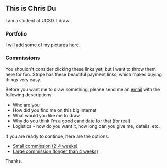 ## This is Chris Du

I am a student at UCSD. I draw. 


### Portfolio

I will add some of my pictures here.


### Commissions

You shouldn't consider clicking these links yet, but I want to throw them here for fun. Stripe has these beautiful payment links, which makes buying things very easy.

Before you want me to draw something, please send me an [email](mailto:michaelhe@hey.com) with the following descriptions:
* Who are you
* How did you find me on this big Internet
* What would you like me to draw
* Why do you think I'm a good candidate for that (for real)
* Logistics - how do you want it, how long can you give me, details, etc.

If you are ready to continue, here are the options:
* [Small commission (2-4 weeks)](https://buy.stripe.com/bIY5mi1WcdZZ6ME001)
* [Large commission (longer than 4 weeks)](https://buy.stripe.com/fZe6qm58oaNN4EwaEE)

Thanks.
